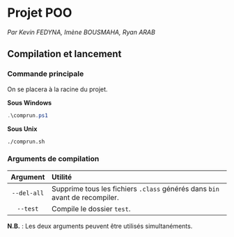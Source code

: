 # Projet POO

*Par Kevin FEDYNA, Imène BOUSMAHA, Ryan ARAB*

## Compilation et lancement

### Commande principale

On se placera à la racine du projet.

**Sous Windows**

```powershell
.\comprun.ps1
```

**Sous Unix**

```shell
./comprun.sh
```

### Arguments de compilation

|Argument|Utilité|
|:-:|:-|
|``--del-all``|Supprime tous les fichiers ``.class`` générés dans ``bin`` avant de recompiler.|
|``--test``|Compile le dossier ``test``.|

**N.B.** : Les deux arguments peuvent être utilisés simultanéments.